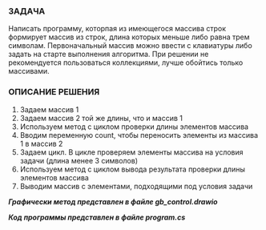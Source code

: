 ### ЗАДАЧА

Написать программу, которпая из имеющегося массива строк  формирует массив из строк, длина которых меньше либо равна трем символам. Первоначальный массив можно ввести с клавиатуры либо задать на старте выполнения алгоритма. При решении не рекомендуется пользоваться коллекциями, лучше обойтись только массивами.

### ОПИСАНИЕ РЕШЕНИЯ

1. Задаем массив 1
2. Задаем массив 2 той же длины, что и массив 1
3. Используем метод с циклом проверки длины элементов массива
4. Вводим переменную count, чтобы переносить элементы из массива 1 в массив 2
5. Задаем цикл. В цикле проверяем элементы массива на условия задачи (длина менее 3 символов)
6. Используем метод с циклом вывода результата проверки длины элементов массива
7. Выводим массив с элементами, подходящими под условия задачи

***Графически метод представлен в файле gb_control.drawio***

***Код программы представлен в файле program.cs***

